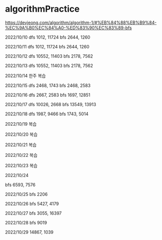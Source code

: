# algorithmPractice

https://devjeong.com/algorithm/algorithm-1/#%EB%84%88%EB%B9%84-%EC%9A%B0%EC%84%A0-%ED%83%90%EC%83%89-bfs

2022/10/10
dfs
1012, 11724
bfs
2644, 1260


2022/10/11
dfs
1012, 11724
bfs
2644, 1260

2022/10/12
dfs
10552, 11403
bfs
2178, 7562

2022/10/13
dfs
10552, 11403
bfs
2178, 7562


2022/10/14
한주 복습


2022/10/15
dfs
2468, 1743
bfs
2468, 2583

2022/10/16
dfs
2667, 2583
bfs
1697, 12851


2022/10/17
dfs
10026, 2668
bfs
13549, 13913


2022/10/18
dfs
1987, 9466
bfs
1743, 5014


2022/10/19
복습

2022/10/20
복습

2022/10/21
복습

2022/10/22
복습

2022/10/23
복습

2022/10/24

bfs
6593, 7576

2022/10/25
bfs
 2206

2022/10/26
bfs
5427, 4179

2022/10/27
bfs
3055, 16397

2022/10/28
bfs
 9019

2022/10/29
14867, 1039

